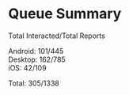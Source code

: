 # Queue Summary

Total Interacted/Total Reports

Android: 101/445  
Desktop: 162/785  
iOS: 42/109

Total: 305/1338

